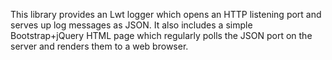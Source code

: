 This library provides an Lwt logger which opens an HTTP listening port and
serves up log messages as JSON. It also includes a simple Bootstrap+jQuery HTML
page which regularly polls the JSON port on the server and renders them to a
web browser.

